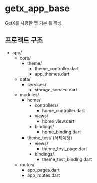 # getx_app_base

GetX를 사용한 앱 기본 틀 작성

## 프로젝트 구조

- app/
  - core/
    - theme/
      - theme_controller.dart
      - app_themes.dart
  - data/
    - services/
      - storage_service.dart
  - modules/
    - home/
      - controllers/
        - home_controller.dart
      - views/
        - home_view.dart
      - bindings/
        - home_binding.dart
    - theme_test/ (삭제예정)
      - views/
        - theme_test_page.dart
      - bindings/
        - theme_test_binding.dart
  - routes/
    - app_pages.dart
    - app_routes.dart